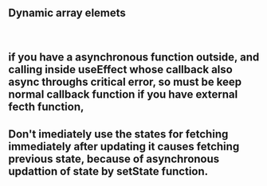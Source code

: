 ## Dynamic array elemets
<br>

## if you have a asynchronous function outside, and calling inside useEffect whose callback also async throughs critical error, so must be keep normal callback function if you have external fecth function,

## Don't imediately use the states for fetching immediately after updating it causes fetching previous state, because of asynchronous updattion of state by setState function.

